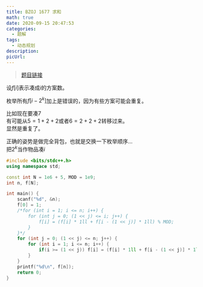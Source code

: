 ```yaml
---
title: BZOJ 1677 求和
math: true
date: 2020-09-15 20:47:53
categories: 
  - 题解
tags: 
  - 动态规划
description: 
picUrl: 
---
```



>[题目链接](https://darkbzoj.tk/problem/1677)  

设$f[i]$表示凑成$i$的方案数。  
<!--more-->
枚举所有$f[i-2^k]$加上是错误的，因为有些方案可能会重复。  

比如现在要凑$7$  
有可能从$5=1+2+2$或者$6=2+2+2$转移过来。  
显然是重复了。  

正确的姿势是做完全背包，也就是交换一下枚举顺序...  
把$2^k$当作物品凑$i$  

```cpp
#include <bits/stdc++.h>
using namespace std;

const int N = 1e6 + 5, MOD = 1e9;
int n, f[N];

int main() {
    scanf("%d", &n);
	f[0] = 1;
	/*for (int i = 1; i <= n; i++) {
		for (int j = 0; (1 << j) <= i; j++) {
			f[i] = (f[i] * 1ll + f[i - (1 << j)] * 1ll) % MOD;
		}
	}*/
	for (int j = 0; (1 << j) <= n; j++) {
		for (int i = 1; i <= n; i++) {
			if(i >= (1 << j)) f[i] = (f[i] * 1ll + f[i - (1 << j)] * 1ll) % MOD;
		}
	}
	printf("%d\n", f[n]);
	return 0;
}

```